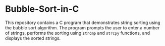 # Bubble-Sort-in-C
This repository contains a C program that demonstrates string sorting using the bubble sort algorithm. The program prompts the user to enter a number of strings, performs the sorting using `strcmp` and `strcpy` functions, and displays the sorted strings.

